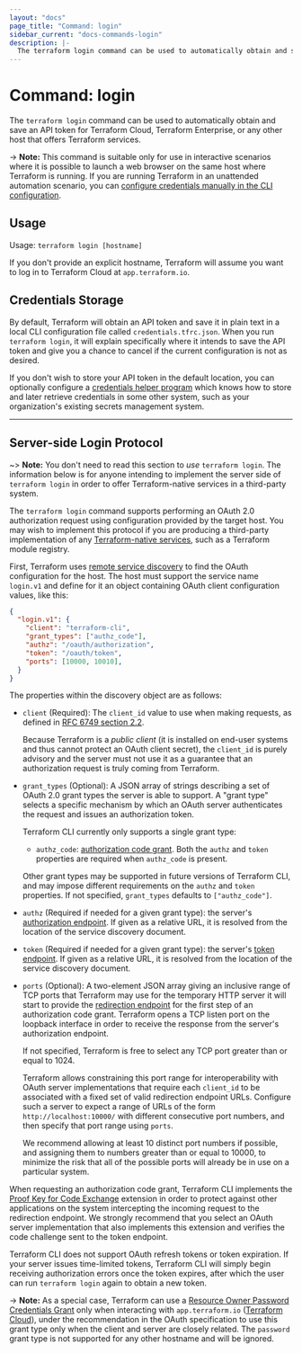 ```yaml
---
layout: "docs"
page_title: "Command: login"
sidebar_current: "docs-commands-login"
description: |-
  The terraform login command can be used to automatically obtain and save an API token for Terraform Cloud, Terraform Enterprise, or any other host that offers Terraform services.
---
```


# Command: login

The `terraform login` command can be used to automatically obtain and save an
API token for Terraform Cloud, Terraform Enterprise, or any other host that offers Terraform services.

-> **Note:** This command is suitable only for use in interactive scenarios
where it is possible to launch a web browser on the same host where Terraform
is running. If you are running Terraform in an unattended automation scenario,
you can
[configure credentials manually in the CLI configuration](https://www.terraform.io/docs/commands/cli-config.html#credentials).

## Usage

Usage: `terraform login [hostname]`

If you don't provide an explicit hostname, Terraform will assume you want to
log in to Terraform Cloud at `app.terraform.io`.

## Credentials Storage

By default, Terraform will obtain an API token and save it in plain text in a
local CLI configuration file called `credentials.tfrc.json`. When you run
`terraform login`, it will explain specifically where it intends to save
the API token and give you a chance to cancel if the current configuration is
not as desired.

If you don't wish to store your API token in the default location, you can
optionally configure a
[credentials helper program](cli-config.html#credentials-helpers) which knows
how to store and later retrieve credentials in some other system, such as
your organization's existing secrets management system.

---

## <a name="protocol-v1"></a>Server-side Login Protocol

~> **Note:** You don't need to read this section to _use_ `terraform login`.
The information below is for anyone intending to implement the server side
of `terraform login` in order to offer Terraform-native services in a
third-party system.

The `terraform login` command supports performing an OAuth 2.0 authorization
request using configuration provided by the target host. You may wish to
implement this protocol if you are producing a third-party implementation of
any [Terraform-native services](/docs/internals/remote-service-discovery.html),
such as a Terraform module registry.

First, Terraform uses
[remote service discovery](/docs/internals/remote-service-discovery.html) to
find the OAuth configuration for the host. The host must support the service
name `login.v1` and define for it an object containing OAuth client
configuration values, like this:

```json
{
  "login.v1": {
    "client": "terraform-cli",
    "grant_types": ["authz_code"],
    "authz": "/oauth/authorization",
    "token": "/oauth/token",
    "ports": [10000, 10010],
  }
}
```

The properties within the discovery object are as follows:

* `client` (Required): The `client_id` value to use when making requests, as
  defined in [RFC 6749 section 2.2](https://tools.ietf.org/html/rfc6749#section-2.2).

  Because Terraform is a _public client_ (it is installed on end-user systems
  and thus cannot protect an OAuth client secret), the `client_id` is purely
  advisory and the server must not use it as a guarantee that an authorization
  request is truly coming from Terraform.

* `grant_types` (Optional): A JSON array of strings describing a set of OAuth
  2.0 grant types the server is able to support. A "grant type" selects a
  specific mechanism by which an OAuth server authenticates the request and
  issues an authorization token.

  Terraform CLI currently only supports a single grant type:

  * `authz_code`: [authorization code grant](https://tools.ietf.org/html/rfc6749#section-4.1).
    Both the `authz` and `token` properties are required when `authz_code` is
    present.

  Other grant types may be supported in future versions of Terraform CLI,
  and may impose different requirements on the `authz` and `token` properties.
  If not specified, `grant_types` defaults to `["authz_code"]`.

* `authz` (Required if needed for a given grant type): the server's
  [authorization endpoint](https://tools.ietf.org/html/rfc6749#section-3.1).
  If given as a relative URL, it is resolved from the location of the
  service discovery document.

* `token` (Required if needed for a given grant type): the server's
  [token endpoint](https://tools.ietf.org/html/rfc6749#section-3.2).
  If given as a relative URL, it is resolved from the location of the
  service discovery document.

* `ports` (Optional): A two-element JSON array giving an inclusive range of
  TCP ports that Terraform may use for the temporary HTTP server it will start
  to provide the [redirection endpoint](https://tools.ietf.org/html/rfc6749#section-3.1.2)
  for the first step of an authorization code grant. Terraform opens a TCP
  listen port on the loopback interface in order to receive the response from
  the server's authorization endpoint.

  If not specified, Terraform is free to select any TCP port greater than or
  equal to 1024.
  
  Terraform allows constraining this port range for interoperability with OAuth
  server implementations that require each `client_id` to be associated with
  a fixed set of valid redirection endpoint URLs. Configure such a server
  to expect a range of URLs of the form `http://localhost:10000/`
  with different consecutive port numbers, and then specify that port range
  using `ports`.

  We recommend allowing at least 10 distinct port numbers if possible, and
  assigning them to numbers greater than or equal to 10000, to minimize the
  risk that all of the possible ports will already be in use on a particular
  system.

When requesting an authorization code grant, Terraform CLI implements the
[Proof Key for Code Exchange](https://tools.ietf.org/html/rfc7636) extension in
order to protect against other applications on the system intercepting the
incoming request to the redirection endpoint. We strongly recommend that you
select an OAuth server implementation that also implements this extension and
verifies the code challenge sent to the token endpoint.

Terraform CLI does not support OAuth refresh tokens or token expiration. If your
server issues time-limited tokens, Terraform CLI will simply begin receiving
authorization errors once the token expires, after which the user can run
`terraform login` again to obtain a new token.

-> **Note:** As a special case, Terraform can use a
[Resource Owner Password Credentials Grant](https://tools.ietf.org/html/rfc6749#section-4.3)
only when interacting with `app.terraform.io` ([Terraform Cloud](/docs/cloud/)),
under the recommendation in the OAuth specification to use this grant type only
when the client and server are closely related. The `password` grant type is
not supported for any other hostname and will be ignored.
